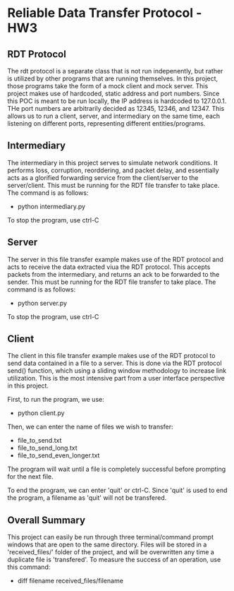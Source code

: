 # Reliable Data Transfer Protocol - HW3

## RDT Protocol

The rdt protocol is a separate class that is not run indepenently, but rather is utilized by other programs that are running themselves. In this project, those programs take the form of a mock client and mock server. This project makes use of hardcoded, static address and port numbers. Since this POC is meant to be run locally, the IP address is hardcoded to 127.0.0.1. THe port numbers are arbitrarily decided as 12345, 12346, and 12347. This allows us to run a client, server, and intermediary on the same time, each listening on different ports, representing different entities/programs.

## Intermediary

The intermediary in this project serves to simulate network conditions. It performs loss, corruption, reorddering, and packet delay, and essentially acts as a glorified forwarding service from the client/server to the server/client. This must be running for the RDT file transfer to take place. The command is as follows:

- python intermediary.py

To stop the program, use ctrl-C

## Server

The server in this file transfer example makes use of the RDT protocol and acts to receive the data extracted viua the RDT protocol. This accepts packets from the intermediary, and returns an ack to be forwarded to the sender. This must be running for the RDT file transfer to take place. The command is as follows:

- python server.py

To stop the program, use ctrl-C

## Client

The client in this file transfer example makes use of the RDT protocol to send data contained in a file to a server. This is done via the RDT protocol send() function, which using a sliding window methodology to increase link utilization. This is the most intensive part from a user interface perspective in this project.

First, to run the program, we use:
- python client.py

Then, we can enter the name of files we wish to transfer:
- file_to_send.txt
- file_to_send_long.txt
- file_to_send_even_longer.txt

The program will wait until a file is completely successful before prompting for the next file.

To end the program, we can enter 'quit' or ctrl-C. Since 'quit' is used to end the program, a filename as 'quit' will not be transfered. 

## Overall Summary

This project can easily be run through three terminal/command prompt windows that are open to the same directory. Files will be stored in a 'received_files/' folder of the project, and will be overwritten any time a duplicate file is 'transfered'. To measure the success of an operation, use this command:
- diff filename received_files/filename


